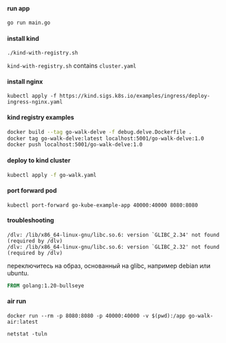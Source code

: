 #### run app
```bash
go run main.go
```

#### install kind
```
./kind-with-registry.sh
```
`kind-with-registry.sh` contains `cluster.yaml`


#### install nginx
```
kubectl apply -f https://kind.sigs.k8s.io/examples/ingress/deploy-ingress-nginx.yaml
```

#### kind registry examples
```bash
docker build --tag go-walk-delve -f debug.delve.Dockerfile .
docker tag go-walk-delve:latest localhost:5001/go-walk-delve:1.0
docker push localhost:5001/go-walk-delve:1.0
```


#### deploy to kind cluster
```bash
kubectl apply -f go-walk.yaml
```

#### port forward pod
```shell
kubectl port-forward go-kube-example-app 40000:40000 8080:8080
```

#### troubleshooting
```
/dlv: /lib/x86_64-linux-gnu/libc.so.6: version `GLIBC_2.34' not found (required by /dlv)
/dlv: /lib/x86_64-linux-gnu/libc.so.6: version `GLIBC_2.32' not found (required by /dlv)
```
переключитесь на образ, основанный на glibc, например debian или ubuntu.
```Dockerfile
FROM golang:1.20-bullseye
```

#### air run
```shell
docker run --rm -p 8080:8080 -p 40000:40000 -v $(pwd):/app go-walk-air:latest
```


```shell
netstat -tuln 
```